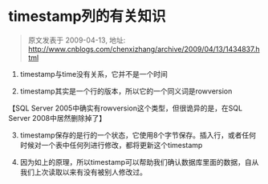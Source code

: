 # timestamp列的有关知识 
> 原文发表于 2009-04-13, 地址: http://www.cnblogs.com/chenxizhang/archive/2009/04/13/1434837.html 


1. timestamp与time没有关系，它并不是一个时间

 2. timestamp其实是一个行的版本，所以它的一个同义词是rowversion

 【SQL Server 2005中确实有rowversion这个类型，但很诡异的是，在SQL Server 2008中居然删除掉了】

 3. timestamp保存的是行的一个状态，它使用8个字节保存。插入行，或者任何时候对一个表中任何列进行修改，都将更新这个timestamp

 4. 因为如上的原理，所以timestamp可以帮助我们确认数据库里面的数据，自从我们上次读取以来有没有被别人修改过。

